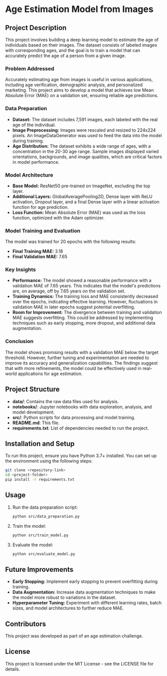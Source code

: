 
# Age Estimation Model from Images

## Project Description
This project involves building a deep learning model to estimate the age of individuals based on their images. The dataset consists of labeled images with corresponding ages, and the goal is to train a model that can accurately predict the age of a person from a given image.

### Problem Addressed
Accurately estimating age from images is useful in various applications, including age verification, demographic analysis, and personalized marketing. This project aims to develop a model that achieves low Mean Absolute Error (MAE) on a validation set, ensuring reliable age predictions.

### Data Preparation
- **Dataset:** The dataset includes 7,591 images, each labeled with the real age of the individual.
- **Image Preprocessing:** Images were rescaled and resized to 224x224 pixels. An ImageDataGenerator was used to feed the data into the model during training.
- **Age Distribution:** The dataset exhibits a wide range of ages, with a concentration in the 20-30 age range. Sample images displayed varied orientations, backgrounds, and image qualities, which are critical factors in model performance.

### Model Architecture
- **Base Model:** ResNet50 pre-trained on ImageNet, excluding the top layer.
- **Additional Layers:** GlobalAveragePooling2D, Dense layer with ReLU activation, Dropout layer, and a final Dense layer with a linear activation function for age prediction.
- **Loss Function:** Mean Absolute Error (MAE) was used as the loss function, optimized with the Adam optimizer.

### Model Training and Evaluation
The model was trained for 20 epochs with the following results:
- **Final Training MAE:** 3.18
- **Final Validation MAE:** 7.65

### Key Insights
- **Performance:** The model showed a reasonable performance with a validation MAE of 7.65 years. This indicates that the model's predictions are, on average, off by 7.65 years on the validation set.
- **Training Dynamics:** The training loss and MAE consistently decreased over the epochs, indicating effective learning. However, fluctuations in validation MAE in later epochs suggest potential overfitting.
- **Room for Improvement:** The divergence between training and validation MAE suggests overfitting. This could be addressed by implementing techniques such as early stopping, more dropout, and additional data augmentation.

### Conclusion
The model shows promising results with a validation MAE below the target threshold. However, further tuning and experimentation are needed to improve its accuracy and generalization capabilities. The findings suggest that with more refinements, the model could be effectively used in real-world applications for age estimation.

## Project Structure
- **data/**: Contains the raw data files used for analysis.
- **notebooks/**: Jupyter notebooks with data exploration, analysis, and model development.
- **src/**: Python scripts for data processing and model training.
- **README.md**: This file.
- **requirements.txt**: List of dependencies needed to run the project.

## Installation and Setup
To run this project, ensure you have Python 3.7+ installed. You can set up the environment using the following steps:

```bash
git clone <repository-link>
cd <project-folder>
pip install -r requirements.txt
```

## Usage
1. Run the data preparation script:
    ```bash
    python src/data_preparation.py
    ```
2. Train the model:
    ```bash
    python src/train_model.py
    ```
3. Evaluate the model:
    ```bash
    python src/evaluate_model.py
    ```

## Future Improvements
- **Early Stopping:** Implement early stopping to prevent overfitting during training.
- **Data Augmentation:** Increase data augmentation techniques to make the model more robust to variations in the dataset.
- **Hyperparameter Tuning:** Experiment with different learning rates, batch sizes, and model architectures to further reduce MAE.

## Contributors
This project was developed as part of an age estimation challenge.

## License
This project is licensed under the MIT License - see the LICENSE file for details.
